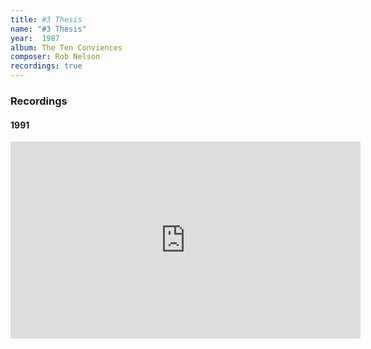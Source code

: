 ```yaml
---
title: #3 Thesis
name: "#3 Thesis"
year:  1987
album: The Ten Conviences
composer: Rob Nelson
recordings: true
---
```


<h3>Recordings</h3>

<h4>1991</h4>
<iframe width="560" height="315" src="https://www.youtube.com/embed/8w4aSHSiwSM" frameborder="0" allow="accelerometer; autoplay; encrypted-media; gyroscope; picture-in-picture" allowfullscreen></iframe>
